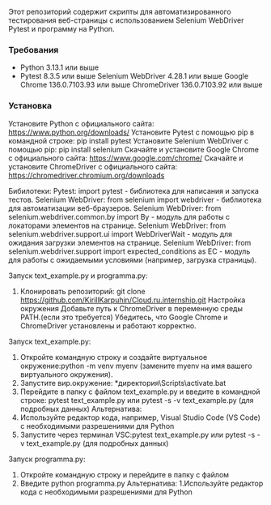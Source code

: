 Этот репозиторий содержит скрипты для автоматизированного тестирования веб-страницы с использованием Selenium WebDriver Pytest и программу на Python.

### Требования
- Python 3.13.1 или выше
- Pytest 8.3.5 или выше
Selenium WebDriver 4.28.1 или выше
Google Chrome 136.0.7103.93 или выше
ChromeDriver 136.0.7103.92 или выше

### Установка
Установите Python с официального сайта: https://www.python.org/downloads/
Установите Pytest с помощью pip в командной строке: pip install pytest
Установите Selenium WebDriver с помощью pip: pip install selenium
Скачайте и установите Google Chrome с официального сайта: https://www.google.com/chrome/
Скачайте и установите ChromeDriver с официального сайта: https://chromedriver.chromium.org/downloads

Бибилотеки: 
Pytest: import pytest - библиотека для написания и запуска тестов.
Selenium WebDriver: from selenium import webdriver - библиотека для автоматизации веб-браузеров.
Selenium WebDriver: from selenium.webdriver.common.by import By - модуль для работы с локаторами элементов на странице.
Selenium WebDriver: from selenium.webdriver.support.ui import WebDriverWait - модуль для ожидания загрузки элементов на странице.
Selenium WebDriver: from selenium.webdriver.support import expected_conditions as EC - модуль для работы с ожидаемыми условиями (например, загрузка страницы).

Запуск text_example.py и programma.py:
1. Клонировать репозиторий: git clone https://github.com/KirillKarpuhin/Cloud.ru.internship.git
Настройка окружения
Добавьте путь к ChromeDriver в переменную среды PATH.(если это требуется)
Убедитесь, что Google Chrome и ChromeDriver установлены и работают корректно.

Запуск text_example.py: 
1. Откройте командную строку и создайте виртуальное окружение:python -m venv myenv (замените myenv на имя вашего виртуального окружения).
2. Запустите вир.окружение: *директория\Scripts\activate.bat
3. Перейдите в папку с файлом text_example.py и введите в командной строке: pytest text_example.py или pytest -s -v text_example.py (для подробных данных)
Альтернатива: 
1. Используйте редактор кода, например, Visual Studio Code (VS Code) с необходимыми разрешениями для Python
2. Запустите через терминал VSC:pytest text_example.py или pytest -s -v text_example.py (для подробных данных)

Запуск programma.py: 
1. Откройте командную строку и перейдите в папку с файлом
2. Введите python programma.py
Альтернатива:
1.Используйте редактор кода с необходимыми разрешениями для Python
